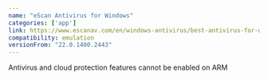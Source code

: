 ```yaml
---
name: "eScan Antivirus for Windows"
categories: ['app']
link: https://www.escanav.com/en/windows-antivirus/best-antivirus-for-windows.asp
compatibility: emulation
versionFrom: "22.0.1400.2443"
---
```


Antivirus and cloud protection features cannot be enabled on ARM
